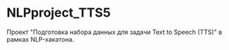 # NLPproject_TTS5
Проект "Подготовка набора данных для задачи Text to Speech (TTS)" в рамках NLP-хакатона.
